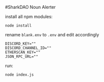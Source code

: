 #SharkDAO Noun Alerter

install all npm modules:

```
node install
```

rename `blank.env` to `.env` and edit accordingly

```
DISCORD_KEY=""
DISCORD_CHANNEL_ID=""
ETHERSCAN_KEY=""
JSON_RPC_URL=""
```

run:
```
node index.js
```